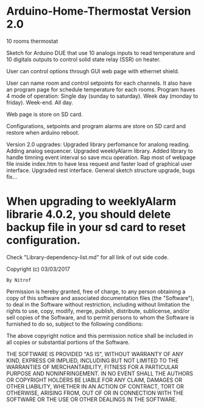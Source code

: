 # Arduino-Home-Thermostat Version 2.0
10 rooms thermostat


Sketch for Arduino DUE that use 10 analogs inputs to read temperature and 10 digitals outputs to control solid state relay (SSR) on heater.


User can control options through GUI web page with ethernet shield.

User can name room and control setpoints for each channels. 
It also have an program page for schedule temperature for each rooms.
Program haves 4 mode of operation:
Single day (sunday to saturday).
Week day (monday to friday).
Week-end.
All day.

Web page is store on SD card.

Configurations, setpoints and program alarms are store on SD card and restore when arduino reboot.


Version 2.0 upgrades:
Upgraded library perfomance for analong reading.
Adding analog sequencer.
Upgraded weeklyAlarm library.
Added library to handle timning event interval so save mcu operation.
Rap most of webpage file inside index.htm to have less request and faster load of graphical user interface.
Upgraded rest interface.
General sketch structure upgrade, bugs fix...

# When upgrading to weeklyAlarm librarie 4.0.2, you should delete backup file in your sd card to reset configuration.

Check "Library-dependency-list.md" for all link of out side code.

  Copyright (c) 03/03/2017

    By Nitrof

  Permission is hereby granted, free of charge, to any person obtaining a copy of
  this software and associated documentation files (the "Software"), to deal in
  the Software without restriction, including without limitation the rights to
  use, copy, modify, merge, publish, distribute, sublicense, and/or sell copies of
  the Software, and to permit persons to whom the Software is furnished to do so,
  subject to the following conditions:

  The above copyright notice and this permission notice shall be included in all
  copies or substantial portions of the Software.

  THE SOFTWARE IS PROVIDED "AS IS", WITHOUT WARRANTY OF ANY KIND, EXPRESS OR
  IMPLIED, INCLUDING BUT NOT LIMITED TO THE WARRANTIES OF MERCHANTABILITY, FITNESS
  FOR A PARTICULAR PURPOSE AND NONINFRINGEMENT. IN NO EVENT SHALL THE AUTHORS OR
  COPYRIGHT HOLDERS BE LIABLE FOR ANY CLAIM, DAMAGES OR OTHER LIABILITY, WHETHER
  IN AN ACTION OF CONTRACT, TORT OR OTHERWISE, ARISING FROM, OUT OF OR IN
  CONNECTION WITH THE SOFTWARE OR THE USE OR OTHER DEALINGS IN THE SOFTWARE.